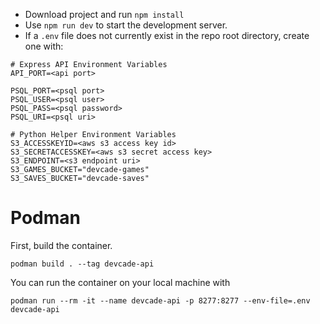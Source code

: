 - Download project and run `npm install`
- Use `npm run dev` to start the development server.
- If a `.env` file does not currently exist in the repo root directory, create one with:
```
# Express API Environment Variables
API_PORT=<api port>

PSQL_PORT=<psql port>
PSQL_USER=<psql user>
PSQL_PASS=<psql password>
PSQL_URI=<psql uri>

# Python Helper Environment Variables
S3_ACCESSKEYID=<aws s3 access key id>
S3_SECRETACCESSKEY=<aws s3 secret access key>
S3_ENDPOINT=<s3 endpoint uri>
S3_GAMES_BUCKET="devcade-games"
S3_SAVES_BUCKET="devcade-saves"
```

# Podman

First, build the container.
```
podman build . --tag devcade-api
```

You can run the container on your local machine with
```
podman run --rm -it --name devcade-api -p 8277:8277 --env-file=.env devcade-api
```
